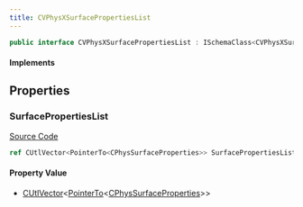 ```yaml
---
title: CVPhysXSurfacePropertiesList
---
```


```csharp
public interface CVPhysXSurfacePropertiesList : ISchemaClass<CVPhysXSurfacePropertiesList>, ISchemaField, ISchemaClass, INativeHandle
```

#### Implements

## Properties

### SurfacePropertiesList

[Source Code](https://github.com/swiftly-solution/swiftlys2/blob/beta/managed/src/SwiftlyS2.Generated/Schemas/Interfaces/CVPhysXSurfacePropertiesList.cs#L16)

```csharp
ref CUtlVector<PointerTo<CPhysSurfaceProperties>> SurfacePropertiesList { get; }
```

#### Property Value

- [CUtlVector](/docs/api/-1)<[PointerTo](/docs/api/shared/natives/pointerto-1)<[CPhysSurfaceProperties](/docs/api/shared/schemadefinitions/cphyssurfaceproperties)>>

